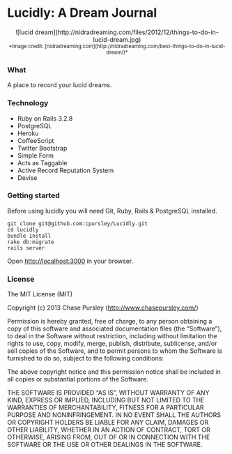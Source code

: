 Lucidly: A Dream Journal
===========

<center>![lucid dream](http://nidradreaming.com/files/2012/12/things-to-do-in-lucid-dream.jpg)</center>

<center><small>*Image credit: [nidradreaming.com](http://nidradreaming.com/best-things-to-do-in-lucid-dream/)*</small></center>

### What

A place to record your lucid dreams.

### Technology

* Ruby on Rails 3.2.8
* PostgreSQL
* Heroku
* CoffeeScript
* Twitter Bootstrap
* Simple Form
* Acts as Taggable
* Active Record Reputation System
* Devise

### Getting started

Before using lucidly you will need Git, Ruby, Rails & PostgreSQL installed.

```
git clone git@github.com:cpursley/Lucidly.git
cd lucidly
bundle install
rake db:migrate
rails server
```
Open [http://localhost:3000](http://localhost:3000) in your browser.

### License

The MIT License (MIT)

Copyright (c) 2013 Chase Pursley (http://www.chasepursley.com/)

Permission is hereby granted, free of charge, to any person obtaining a copy of this software and associated documentation files (the “Software”), to deal in the Software without restriction, including without limitation the rights to use, copy, modify, merge, publish, distribute, sublicense, and/or sell copies of the Software, and to permit persons to whom the Software is furnished to do so, subject to the following conditions:

The above copyright notice and this permission notice shall be included in all copies or substantial portions of the Software.

THE SOFTWARE IS PROVIDED “AS IS”, WITHOUT WARRANTY OF ANY KIND, EXPRESS OR IMPLIED, INCLUDING BUT NOT LIMITED TO THE WARRANTIES OF MERCHANTABILITY, FITNESS FOR A PARTICULAR PURPOSE AND NONINFRINGEMENT. IN NO EVENT SHALL THE AUTHORS OR COPYRIGHT HOLDERS BE LIABLE FOR ANY CLAIM, DAMAGES OR OTHER LIABILITY, WHETHER IN AN ACTION OF CONTRACT, TORT OR OTHERWISE, ARISING FROM, OUT OF OR IN CONNECTION WITH THE SOFTWARE OR THE USE OR OTHER DEALINGS IN THE SOFTWARE.